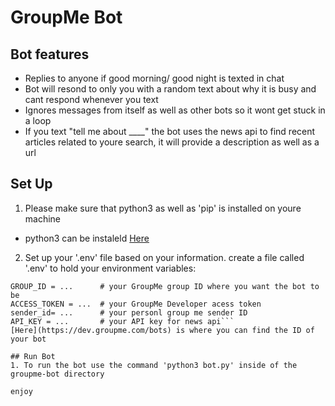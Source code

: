 # GroupMe Bot

## Bot features

- Replies to anyone if good morning/ good night is texted in chat
- Bot will resond to only you with a random text about why it is busy and cant respond whenever you text
- Ignores messages from itself as well as other bots so it wont get stuck in a loop
- If you text "tell me about ____" the bot uses the news api to find recent articles related to youre search, it will provide a description as well as a url

## Set Up 

1. Please make sure that python3 as well as 'pip' is installed on youre machine
- python3 can be instaleld [Here](https://www.python.org/downloads/)
2. Set up your '.env' file based on your information. create a file called '.env' to hold your environment variables:
```BOT_ID = ...       # your GroupMe Bot ID
GROUP_ID = ...      # your GroupMe group ID where you want the bot to be
ACCESS_TOKEN = ...  # your GroupMe Developer acess token
sender_id= ...      # your personl group me sender ID
API_KEY = ...       # your API key for news api```
[Here](https://dev.groupme.com/bots) is where you can find the ID of your bot

## Run Bot
1. To run the bot use the command 'python3 bot.py' inside of the groupme-bot directory

enjoy
